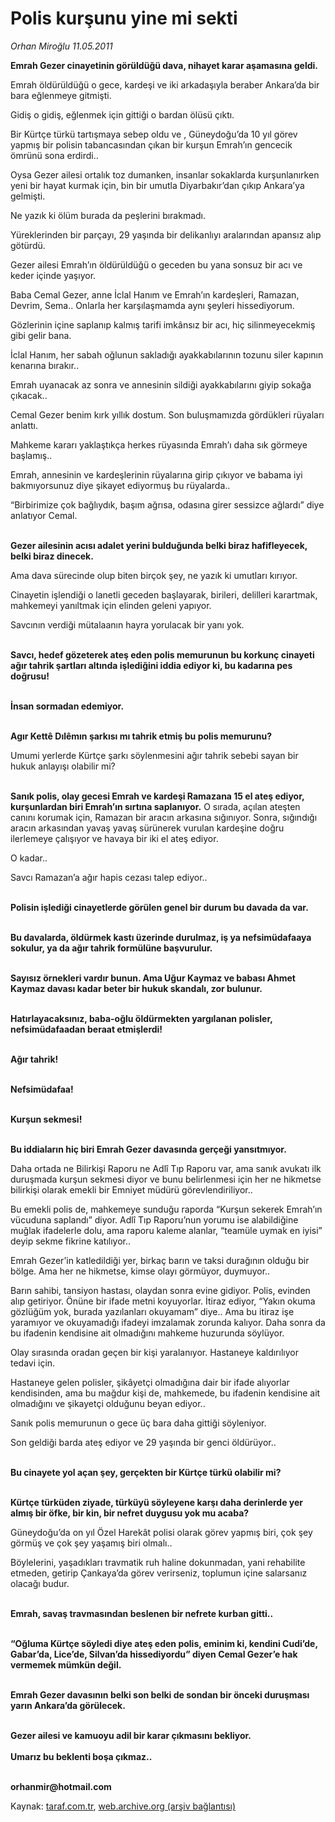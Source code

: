 # Polis kurşunu yine mi sekti

*Orhan Miroğlu 11.05.2011*

<div class="yazi"><p><b>Emrah Gezer cinayetinin görüldüğü dava, nihayet karar aşamasına geldi.</b></p>
<p>Emrah öldürüldüğü o gece, kardeşi ve iki arkadaşıyla beraber Ankara’da bir bara eğlenmeye gitmişti. </p>
<p>Gidiş o gidiş, eğlenmek için gittiği o bardan ölüsü çıktı. </p>
<p>Bir Kürtçe türkü tartışmaya sebep oldu ve , Güneydoğu’da 10 yıl görev yapmış bir polisin tabancasından çıkan bir kurşun Emrah’ın gencecik ömrünü sona erdirdi..</p>
<p>Oysa Gezer ailesi ortalık toz dumanken, insanlar sokaklarda kurşunlanırken yeni bir hayat kurmak için, bin bir umutla Diyarbakır’dan çıkıp Ankara’ya gelmişti. </p>
<p>Ne yazık ki ölüm burada da peşlerini bırakmadı. </p>
<p>Yüreklerinden bir parçayı, 29 yaşında bir delikanlıyı aralarından apansız alıp götürdü.</p>
<p>Gezer ailesi Emrah’ın öldürüldüğü o geceden bu yana sonsuz bir acı ve keder içinde yaşıyor.</p>
<p>Baba Cemal Gezer, anne İclal Hanım ve Emrah’ın kardeşleri, Ramazan, Devrim, Sema.. Onlarla her karşılaşmamda aynı şeyleri hissediyorum.</p>
<p>Gözlerinin içine saplanıp kalmış tarifi imkânsız bir acı, hiç silinmeyecekmiş gibi gelir bana.</p>
<p>İclal Hanım, her sabah oğlunun sakladığı ayakkabılarının tozunu siler kapının kenarına bırakır..</p>
<p>Emrah uyanacak az sonra ve annesinin sildiği ayakkabılarını giyip sokağa çıkacak..</p>
<p>Cemal Gezer benim kırk yıllık dostum. Son buluşmamızda gördükleri rüyaları anlattı. </p>
<p>Mahkeme kararı yaklaştıkça herkes rüyasında Emrah’ı daha sık görmeye başlamış..</p>
<p>Emrah, annesinin ve kardeşlerinin rüyalarına girip çıkıyor ve babama iyi bakmıyorsunuz diye şikayet ediyormuş bu rüyalarda..</p>
<p>“Birbirimize çok bağlıydık, başım ağrısa, odasına girer sessizce ağlardı” diye anlatıyor Cemal.</p>
<p><b><br/>Gezer ailesinin acısı adalet yerini bulduğunda belki biraz hafifleyecek, belki biraz dinecek.</b></p>
<p>Ama dava sürecinde olup biten birçok şey, ne yazık ki umutları kırıyor.</p>
<p>Cinayetin işlendiği o lanetli geceden başlayarak, birileri, delilleri karartmak, mahkemeyi yanıltmak için elinden geleni yapıyor.</p>
<p>Savcının verdiği mütalaanın hayra yorulacak bir yanı yok.</p>
<p><b><br/>Savcı, hedef gözeterek ateş eden polis memurunun bu korkunç cinayeti ağır tahrik şartları altında işlediğini iddia ediyor ki, bu kadarına pes doğrusu!</b></p>
<p><b><br/>İnsan sormadan edemiyor. </b></p>
<p><b><br/>Agır Kettê Dılêmın şarkısı mı tahrik etmiş bu polis memurunu?</b></p>
<p>Umumi yerlerde Kürtçe şarkı söylenmesini ağır tahrik sebebi sayan bir hukuk anlayışı olabilir mi?</p>
<p><b><br/>Sanık polis, olay gecesi Emrah ve kardeşi Ramazana 15 el ateş ediyor, kurşunlardan biri Emrah’ın sırtına saplanıyor.</b> O sırada, açılan ateşten canını korumak için, Ramazan bir aracın arkasına sığınıyor. Sonra, sığındığı aracın arkasından yavaş yavaş sürünerek vurulan kardeşine doğru ilerlemeye çalışıyor ve havaya bir iki el ateş ediyor. </p>
<p>O kadar..</p>
<p>Savcı Ramazan’a ağır hapis cezası talep ediyor..</p>
<p><b><br/>Polisin işlediği cinayetlerde görülen genel bir durum bu davada da var.</b></p>
<p><b><br/>Bu davalarda, öldürmek kastı üzerinde durulmaz, iş ya nefsimüdafaaya sokulur, ya da ağır tahrik formülüne başvurulur.</b></p>
<p><b><br/>Sayısız örnekleri vardır bunun. Ama Uğur Kaymaz ve babası Ahmet Kaymaz davası kadar beter bir hukuk skandalı, zor bulunur. </b></p>
<p><b><br/>Hatırlayacaksınız, baba-oğlu öldürmekten yargılanan polisler, nefsimüdafaadan beraat etmişlerdi!</b></p>
<p><b><br/>Ağır tahrik! </b></p>
<p><b><br/>Nefsimüdafaa! </b></p>
<p><b><br/>Kurşun sekmesi!</b></p>
<p><b><br/>Bu iddiaların hiç biri Emrah Gezer davasında gerçeği yansıtmıyor.</b></p>
<p>Daha ortada ne Bilirkişi Raporu ne Adlî Tıp Raporu var, ama sanık avukatı ilk duruşmada kurşun sekmesi diyor ve bunu belirlenmesi için her ne hikmetse bilirkişi olarak emekli bir Emniyet müdürü görevlendiriliyor.. </p>
<p>Bu emekli polis de, mahkemeye sunduğu raporda “Kurşun sekerek Emrah’ın vücuduna saplandı” diyor. Adlî Tıp Raporu’nun yorumu ise alabildiğine muğlak ifadelerle dolu, ama raporu kaleme alanlar, “teamüle uymak en iyisi” deyip sekme fikrine katılıyor..</p>
<p>Emrah Gezer’in katledildiği yer, birkaç barın ve taksi durağının olduğu bir bölge. Ama her ne hikmetse, kimse olayı görmüyor, duymuyor..</p>
<p>Barın sahibi, tansiyon hastası, olaydan sonra evine gidiyor. Polis, evinden alıp getiriyor. Önüne bir ifade metni koyuyorlar. İtiraz ediyor, “Yakın okuma gözlüğüm yok, burada yazılanları okuyamam” diye.. Ama bu itiraz işe yaramıyor ve okuyamadığı ifadeyi imzalamak zorunda kalıyor. Daha sonra da bu ifadenin kendisine ait olmadığını mahkeme huzurunda söylüyor. </p>
<p>Olay sırasında oradan geçen bir kişi yaralanıyor. Hastaneye kaldırılıyor tedavi için. </p>
<p>Hastaneye gelen polisler, şikâyetçi olmadığına dair bir ifade alıyorlar kendisinden, ama bu mağdur kişi de, mahkemede, bu ifadenin kendisine ait olmadığını ve şikayetçi olduğunu beyan ediyor..</p>
<p>Sanık polis memurunun o gece üç bara daha gittiği söyleniyor. </p>
<p>Son geldiği barda ateş ediyor ve 29 yaşında bir genci öldürüyor.. </p>
<p><b><br/>Bu cinayete yol açan şey, gerçekten bir Kürtçe türkü olabilir mi?</b></p>
<p><b><br/>Kürtçe türküden ziyade, türküyü söyleyene karşı daha derinlerde yer almış bir öfke, bir kin, bir nefret duygusu yok mu acaba?</b> </p>
<p>Güneydoğu’da on yıl Özel Harekât polisi olarak görev yapmış biri, çok şey görmüş ve çok şey yaşamış biri olmalı..</p>
<p>Böylelerini, yaşadıkları travmatik ruh haline dokunmadan, yani rehabilite etmeden, getirip Çankaya’da görev verirseniz, toplumun içine salarsanız olacağı budur.</p>
<p><b><br/>Emrah, savaş travmasından beslenen bir nefrete kurban gitti..</b></p>
<p><b><br/>“Oğluma Kürtçe söyledi diye ateş eden polis, eminim ki, kendini Cudi’de, Gabar’da, Lice’de, Silvan’da hissediyordu” diyen Cemal Gezer’e hak vermemek mümkün değil.</b></p>
<p><b><br/>Emrah Gezer davasının belki son belki de sondan bir önceki duruşması yarın Ankara’da görülecek. </b></p>
<p><b><br/>Gezer ailesi ve kamuoyu adil bir karar çıkmasını bekliyor. <br/><br/>Umarız bu beklenti boşa çıkmaz.. </b></p>
<p><b><br/>orhanmir@hotmail.com</b></p>
</div>

Kaynak: [taraf.com.tr](http://www.taraf.com.tr/orhan-miroglu/makale-polis-kursunu-yine-mi-sekti.htm), [web.archive.org (arşiv bağlantısı)](http://web.archive.org/web/20130720185910/http://www.taraf.com.tr/orhan-miroglu/makale-polis-kursunu-yine-mi-sekti.htm)
